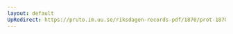 ```yaml
---
layout: default
UpRedirect: https://pruto.im.uu.se/riksdagen-records-pdf/1870/prot-1870--fk--310/prot-1870--fk--310_002.pdf
---
```

